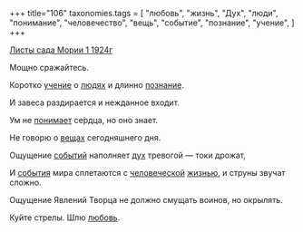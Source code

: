 +++
title="106"
taxonomies.tags = [
 "любовь",
 "жизнь",
 "Дух",
 "люди",
 "понимание",
 "человечество",
 "вещь",
 "событие",
 "познание",
 "учение",
]
+++

[Листы сада Мории 1 1924г](/agni/1924)

Мощно сражайтесь.   

Коротко [учение](/tags/учение) о [людях](/tags/люди) и длинно [познание](/tags/познание).   

И завеса раздирается и нежданное входит.   

Ум не [понимает](/tags/понимание) се́рдца, но оно знает.   

Не говорю о [вещах](/tags/вещь) сегодняшнего дня.   

Ощущение [событий](/tags/событие) наполняет [дух](/tags/Дух) тревогой — токи дрожат,   

И [события](/tags/событие) мира сплетаются с [человеческой](/tags/человечество) [жизнью](/tags/жизнь), и струны звучат сложно.   

Ощущение Явлений Творца не должно смущать воинов, но окрылять.   

Куйте стрелы. Шлю [любовь](/tags/любовь).   


